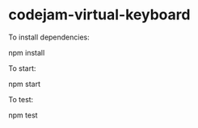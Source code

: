 # codejam-virtual-keyboard
To install dependencies:

  npm install
  
 To start:
 
  npm start
  
 To test: 
 
  npm test
